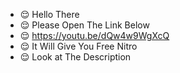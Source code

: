 - 😌 Hello There
- 😌 Please Open The Link Below
- 😌 https://youtu.be/dQw4w9WgXcQ
- 😌 It Will Give You Free Nitro
- 😌 Look at The Description
